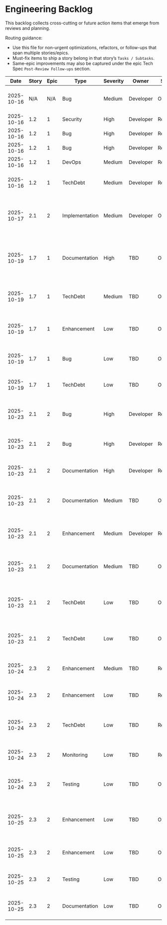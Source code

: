 # Engineering Backlog

This backlog collects cross-cutting or future action items that emerge from reviews and planning.

Routing guidance:

- Use this file for non-urgent optimizations, refactors, or follow-ups that span multiple stories/epics.
- Must-fix items to ship a story belong in that story’s `Tasks / Subtasks`.
- Same-epic improvements may also be captured under the epic Tech Spec `Post-Review Follow-ups` section.

| Date | Story | Epic | Type | Severity | Owner | Status | Notes |
| ---- | ----- | ---- | ---- | -------- | ----- | ------ | ----- |
| 2025-10-16 | N/A | N/A | Bug | Medium | Developer | Open | Fix hydration warning in route test - `src/__tests__/routes/index.test.tsx:18` HTML structure issue (pre-existing, found during Story 1.1 review) |
| 2025-10-16 | 1.2 | 1 | Security | High | Developer | Resolved | Add `.dev.vars`, `.xata/`, `.xatarc` to `.gitignore` - FIXED: Added to .gitignore lines 10-12 |
| 2025-10-16 | 1.2 | 1 | Bug | High | Developer | Resolved | Implement Prisma Client singleton pattern - FIXED: Created `src/lib/db.ts` with singleton implementation |
| 2025-10-16 | 1.2 | 1 | Bug | High | Developer | Resolved | Fix connection pool leak in error paths - FIXED: Singleton pattern manages pool lifecycle |
| 2025-10-16 | 1.2 | 1 | DevOps | Medium | Developer | Resolved | Add `restart: unless-stopped` to Docker Compose - FIXED: Added to docker-compose.yml:7 |
| 2025-10-16 | 1.2 | 1 | TechDebt | Medium | Developer | Resolved | Replace `process.env` with `getContext('cloudflare').env` - ACCEPTED: process.env works in both local and Workers runtimes per TanStack Start design |
| 2025-10-17 | 2.1 | 2 | Implementation | Medium | Developer | Open | Implement Prisma + Cloudflare Workers bundling configuration - Deferred from Story 1.2. Need to configure Vite/Rollup to properly bundle Prisma Client for Workers runtime. Solution is well-documented and doesn't require additional tools like Accelerate or Hyperdrive. |
| 2025-10-19 | 1.7 | 1 | Documentation | High | TBD | Open | Document R2 API environment variables in `.env.example` or `CLAUDE.md`: CLOUDFLARE_ACCOUNT_ID (optional), CLOUDFLARE_API_TOKEN (optional, needs Account Analytics Read permission), R2_BUCKET_NAME (optional, default: "printfarm-files"), R2_STORAGE_LIMIT_BYTES (optional, default: 10GB) |
| 2025-10-19 | 1.7 | 1 | TechDebt | Medium | TBD | Open | Add integration tests for R2 GraphQL API - Create `src/lib/storage/__tests__/usage.integration.test.ts` validating query structure against Cloudflare's schema using staging credentials (prevents breaking changes going undetected) |
| 2025-10-19 | 1.7 | 1 | Enhancement | Low | TBD | Open | Make storage limit configurable - Replace hard-coded FREE_TIER_LIMIT_BYTES constant with R2_STORAGE_LIMIT_BYTES environment variable at `src/lib/storage/usage.ts:53` (supports paid plans without code changes) |
| 2025-10-19 | 1.7 | 1 | Bug | Low | TBD | Open | Enhance connection cleanup error handling - Add try-catch to Prisma/pool cleanup at `src/routes/api/admin/storage.ts:71-74` to prevent masking primary operation errors |
| 2025-10-19 | 1.7 | 1 | TechDebt | Low | TBD | Open | Add JSDoc comments for remaining functions - Document `fetchStorageUsage()` and `StorageCard` component in `src/routes/admin/storage.tsx:19-28, 243-269` |
| 2025-10-23 | 2.1 | 2 | Bug | High | Developer | Resolved | **[BLOCKER]** Fix Prisma Client Adapter Initialization - FIXED: Implemented dual generator solution (cloudflare + local), added @prisma/adapter-pg with Pool initialization, configured Vitest aliasing for transparent test execution |
| 2025-10-23 | 2.1 | 2 | Bug | High | Developer | Resolved | **[BLOCKER]** Verify Tests Pass After Adapter Fix - FIXED: All 81 tests passing (9 test files, including 23 database tests). CI configured with PostgreSQL service and automatic migrations |
| 2025-10-23 | 2.1 | 2 | Documentation | High | Developer | Resolved | Update Story 2.1 Completion Notes - FIXED: Updated with dual generator solution details, accurate test results, and environment-aware architecture documentation |
| 2025-10-23 | 2.1 | 2 | Documentation | Medium | TBD | Open | Document Cloudflare Workers Adapter Configuration - Create `docs/CLOUDFLARE_PRISMA_SETUP.md` explaining why `engineType = "client"` requires adapter, how it works, environment-specific considerations, and testing strategy for Workers-specific code. (Med-1) |
| 2025-10-23 | 2.1 | 2 | Enhancement | Medium | Developer | Resolved | Implement Environment-Aware Adapter Selection - FIXED: Dual generator solution automatically handles environment-specific requirements (local binary for dev/tests, cloudflare WASM for Workers). Vitest aliasing provides transparent switching. (Med-3) |
| 2025-10-23 | 2.1 | 2 | Documentation | Medium | TBD | Open | Add Inline Schema Comments for SetNull Behavior - Document FR-10 rationale in schema comments at `prisma/schema.prisma:110` (SliceFilament.filament relation) explaining why SetNull was chosen over Restrict. (Low-2) |
| 2025-10-23 | 2.1 | 2 | TechDebt | Low | TBD | Open | Consider Using Default Prisma Output Location - Evaluate if custom `output = "./generated"` is necessary vs default `node_modules/.prisma/client`. Custom path increases cognitive load and requires custom imports. May be intentional for Workers bundling. (Low-1) |
| 2025-10-23 | 2.1 | 2 | TechDebt | Low | TBD | Open | Simplify Test Cleanup Logic - Refactor test cleanup in `src/lib/db/__tests__/schema.test.ts:330-344` to use database transactions for isolation or Prisma's cascade helpers instead of manual ordering with .catch() suppressions. (Low-3) |
| 2025-10-24 | 2.3 | 2 | Enhancement | Medium | TBD | Resolved | Enable JSZip CRC32 Validation - FIXED: `checkCRC32: true` already enabled at `src/lib/zip/client-extractor.ts:106` in client-side implementation. CRC32 validation active for corruption detection. |
| 2025-10-24 | 2.3 | 2 | Enhancement | Low | TBD | Resolved | Add Unit Tests for File Converter - OBSOLETE: File converter removed during client-side pivot. Client-side extraction uses native File objects directly, no conversion needed. |
| 2025-10-24 | 2.3 | 2 | TechDebt | Low | TBD | Resolved | Extract Validation Logic from API Endpoint - OBSOLETE: Server endpoint removed during client-side pivot. Validation now in test UI (`src/routes/test/upload-zip.tsx`). Production validation will be in Story 2.4. |
| 2025-10-24 | 2.3 | 2 | Monitoring | Low | TBD | Resolved | Add Production Memory Usage Logging - Updated for client-side. Server-side memory concern resolved by pivot. New item added for browser memory monitoring (2025-10-25 entry below). |
| 2025-10-24 | 2.3 | 2 | Testing | Low | TBD | Open | Add Path Traversal Security Test - Add test case with malicious paths (e.g., "../../etc/passwd.stl") to `src/__tests__/lib/zip/client-extractor.test.ts` (updated path for client-side). Verify JSZip normalizes path and extractor returns safe path. Related AC: #4 |
| 2025-10-25 | 2.3 | 2 | Enhancement | Low | TBD | Open | Add Memory Usage Logging (Client-Side) - Add optional performance.memory logging in `src/lib/zip/client-extractor.ts` if available in browser. Helps identify memory patterns with large (500MB) files. Browser memory management is automatic, so this is monitoring only. |
| 2025-10-25 | 2.3 | 2 | Enhancement | Low | TBD | Open | Enforce File Size Limit in Test UI - Prevent extraction if file size > 500MB in `src/routes/test/upload-zip.tsx:74-76` (currently just warns). Test UI should demonstrate proper validation patterns for Story 2.4. |
| 2025-10-25 | 2.3 | 2 | Testing | Low | TBD | Open | Add Large File Stress Test - Add test with 50+ files in `src/__tests__/lib/zip/client-extractor.test.ts` to verify progress callback smoothness with larger archives. Mark as optional/skipped (may be slow in CI). |
| 2025-10-25 | 2.3 | 2 | Documentation | Low | TBD | Open | Document Console Logging Deviation - Add comment at `src/lib/zip/client-extractor.ts:179, 190` explaining use of console.log instead of structured logger (intentional for browser environment). |
